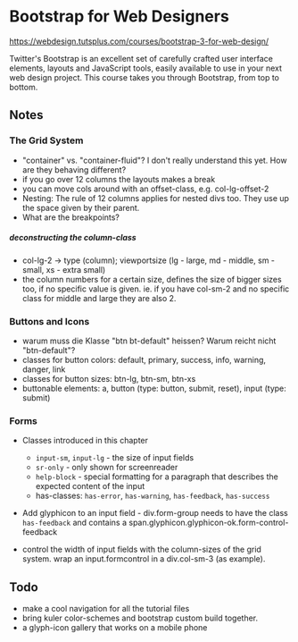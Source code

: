 # Bootstrap for Web Designers

https://webdesign.tutsplus.com/courses/bootstrap-3-for-web-design/

Twitter's Bootstrap is an excellent set of carefully crafted user interface elements, layouts and JavaScript tools, easily available to use in your next web design project. This course takes you through Bootstrap, from top to bottom.

## Notes

### The Grid System

* "container" vs. "container-fluid"? I don't really understand this yet. How are they behaving different?
* if you go over 12 columns the layouts makes a break
* you can move cols around with an offset-class, e.g. col-lg-offset-2
* Nesting: The rule of 12 columns applies for nested divs too. They use up the space given by their parent.
* What are the breakpoints?

##### deconstructing the column-class

* col-lg-2 -> type (column); viewportsize (lg - large, md - middle, sm - small, xs - extra small)
* the column numbers for a certain size, defines the size of bigger sizes too, if no specific value is given. ie. if you have col-sm-2 and no
specific class for middle and large they are also 2.

### Buttons and Icons

* warum muss die Klasse "btn bt-default" heissen? Warum reicht nicht "btn-default"?
* classes for button colors: default, primary, success, info, warning, danger, link
* classes for button sizes: btn-lg, btn-sm, btn-xs
* buttonable elements: a, button (type: button, submit, reset), input (type: submit)

### Forms

* Classes introduced in this chapter
  * `input-sm`, `input-lg` - the size of input fields
  * `sr-only` - only shown for screenreader
  * `help-block` - special formatting for a paragraph that describes the expected content of the input
  * has-classes: `has-error`, `has-warning`, `has-feedback`, `has-success`

* Add glyphicon to an input field - div.form-group needs to have the class `has-feedback` and contains a span.glyphicon.glyphicon-ok.form-control-feedback

* control the width of input fields with the column-sizes of the grid system. wrap an input.formcontrol in a div.col-sm-3 (as example).

## Todo

* make a cool navigation for all the tutorial files
* bring kuler color-schemes and bootstrap custom build together.
* a glyph-icon gallery that works on a mobile phone